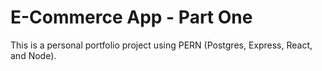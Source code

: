 # E-Commerce App - Part One

This is a personal portfolio project using PERN (Postgres, Express, React, and Node).

